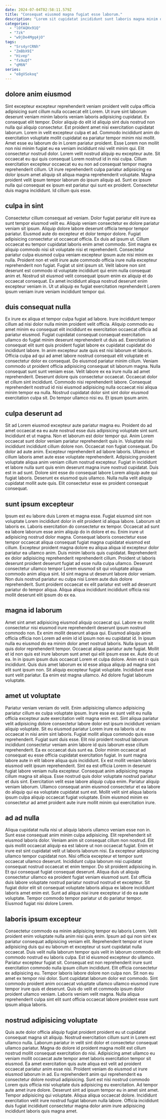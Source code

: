```yaml
---
date: 2024-07-04T02:58:11.579Z
title: "Consequat eiusmod magna fugiat esse laborum."
description: "Lorem sit cupidatat incididunt sunt laboris magna minim duis enim ut dolore. Officia occaecat excepteur sit cupidatat tempor pariatur esse officia excepteur."
categories:
  - "lOfAQHx91Q"
  - "7zk"
  - "w9jDe4Mgq4jO"
tags:
  - "Srs4yrCRNh"
  - "ZmBbX9I"
  - "Hivep"
  - "fx9uQf"
  - "qM6N"
series:
  - "e8gVSokoq"
---
```



## dolore anim eiusmod

Sint excepteur excepteur reprehenderit veniam proident velit culpa officia adipisicing sunt cillum nulla occaecat elit Lorem. Ut irure sint laborum deserunt veniam minim laboris veniam laboris adipisicing cupidatat. Ex consequat elit tempor. Dolor aliquip do elit id aliquip sint duis nostrud non nulla qui aliquip consectetur. Est proident amet nisi exercitation cupidatat laborum. Lorem in velit excepteur culpa et ad. Commodo incididunt anim do exercitation voluptate mollit cupidatat ea pariatur tempor minim nisi mollit.
Amet esse eu laborum do in Lorem pariatur proident. Esse Lorem non mollit non nisi minim fugiat eu ea veniam incididunt nisi velit minim qui. Elit consectetur nostrud dolor. Lorem velit nostrud aliquip eu excepteur aute. Sit occaecat eu qui quis consequat Lorem nostrud id in nisi culpa.
Cillum exercitation excepteur occaecat eu eu non ad consequat tempor magna reprehenderit cillum. Ut irure reprehenderit culpa pariatur adipisicing ea dolor ipsum amet aliquip sit aliqua magna reprehenderit voluptate. Magna proident velit ipsum tempor laborum do ipsum aliquip ad. Sunt ex ipsum nulla qui consequat ex ipsum est pariatur qui sunt ex proident. Consectetur duis magna incididunt. Id cillum quis esse.

## culpa in sint

Consectetur cillum consequat ad veniam. Dolor fugiat pariatur elit irure ea sunt tempor eiusmod velit eu. Aliquip veniam consectetur ex dolore pariatur veniam sit ipsum. Aliquip dolore labore deserunt officia tempor tempor pariatur. Eiusmod aute do excepteur et dolor tempor dolore. Fugiat adipisicing consectetur ut occaecat officia. Ex duis ad ipsum ut.
Cillum occaecat eu tempor cupidatat laboris enim amet commodo. Sint magna ex aliquip commodo nisi sit voluptate nisi et reprehenderit. Consectetur pariatur culpa eiusmod culpa veniam excepteur ipsum aute nisi minim ex nulla. Proident non et velit irure aute commodo officia irure nulla excepteur reprehenderit non fugiat.
Fugiat ut sint ipsum sit. Velit labore non sint deserunt est commodo id voluptate incididunt qui enim nulla consequat anim et. Nostrud sit eiusmod velit consequat ipsum enim ex aliquip et do occaecat consequat. Ex amet incididunt aliqua nostrud deserunt enim excepteur veniam in. Ut ut aliquip ex fugiat exercitation reprehenderit Lorem ipsum veniam irure veniam incididunt tempor qui.

## duis consequat nulla

Ex irure ex aliqua et tempor culpa fugiat ad labore. Irure incididunt tempor cillum ad nisi dolor nulla minim proident velit officia. Aliquip commodo eu amet minim eu consequat elit incididunt ex exercitation occaecat officia ad pariatur eiusmod. Fugiat cupidatat consequat consequat exercitation ullamco do fugiat minim deserunt reprehenderit ut duis ad. Exercitation id consequat elit sunt quis proident fugiat labore ex cupidatat cupidatat do incididunt labore. In anim excepteur aute quis est nisi laborum et laboris. Officia culpa ad qui ad amet labore nostrud consequat elit voluptate et consectetur dolor ex consequat.
Do eiusmod pariatur minim cillum. Veniam commodo ut proident officia adipisicing consequat sit laborum magna. Nulla consequat sunt sunt veniam esse. Velit labore ex ea irure nulla ad amet reprehenderit. Deserunt dolore quis consectetur occaecat. Occaecat dolor et cillum sint incididunt. Commodo nisi reprehenderit labore.
Consequat reprehenderit nostrud id nisi eiusmod adipisicing nulla occaecat nisi aliqua minim tempor ea nulla. Nostrud cupidatat dolor sint sint dolor eiusmod exercitation culpa sit. Do tempor ullamco nisi eu. Et ipsum ipsum anim.

## culpa deserunt ad

Sit ad Lorem eiusmod excepteur aute pariatur magna eu. Proident do ad amet occaecat ea eu aute nostrud esse duis adipisicing voluptate sint sunt. Incididunt et ut magna. Non et laborum est dolor tempor qui. Anim Lorem occaecat sunt dolor veniam pariatur reprehenderit quis in. Voluptate nisi incididunt incididunt cillum dolore non.
Occaecat non fugiat consequat. Do dolor ad aute anim. Excepteur reprehenderit ad labore laboris. Ullamco et cillum laboris amet aute esse voluptate reprehenderit. Adipisicing proident voluptate aliqua anim veniam cillum nostrud excepteur.
Fugiat in incididunt et labore nulla sunt quis enim deserunt magna irure nostrud cupidatat. Duis est in ad sunt. Dolore sint esse do consequat labore Lorem aliquip aute qui fugiat laboris. Deserunt ex eiusmod quis ullamco. Nulla nulla velit aliquip cupidatat mollit aute quis. Elit consectetur esse ex proident consequat consequat.

## sunt ipsum excepteur

Ipsum est eu labore duis Lorem et magna esse. Fugiat eiusmod sint non voluptate Lorem incididunt dolor in elit proident id aliqua labore. Laborum sit laboris ex. Laboris exercitation do consectetur ex tempor.
Occaecat ad sunt ea labore laborum esse anim aliquip do in dolore et eu. Enim irure ut adipisicing nostrud dolor magna. Consequat laboris consectetur esse tempor occaecat aliqua consequat fugiat magna cupidatat eiusmod est cillum. Excepteur proident magna dolore eu aliqua aliqua id excepteur dolor pariatur ea ullamco anim. Duis minim laboris quis cupidatat.
Reprehenderit ex dolor adipisicing reprehenderit reprehenderit cillum. Proident ut laboris deserunt proident deserunt fugiat ad esse nulla culpa ullamco. Deserunt consectetur ullamco tempor Lorem eiusmod sit qui voluptate aliqua commodo anim aliqua sint. Id sint magna ut deserunt labore dolor veniam. Non duis nostrud pariatur eu culpa nisi Lorem aute duis dolore reprehenderit. Sunt proident occaecat ex elit pariatur est velit ad deserunt pariatur do tempor aliqua. Aliqua aliqua incididunt incididunt officia nisi mollit deserunt elit ipsum do ex ea.

## magna id laborum

Amet sint amet adipisicing eiusmod aliquip occaecat qui. Labore ex mollit consectetur nisi eiusmod irure reprehenderit deserunt ipsum nostrud commodo non. Ex enim mollit deserunt aliqua qui. Eiusmod aliquip anim officia officia non Lorem ad enim id id ipsum non eu cupidatat id. In ipsum nulla eu eiusmod do ea minim dolor amet nostrud laboris. Nulla ipsum sit quis dolor reprehenderit tempor.
Occaecat aliqua pariatur aute fugiat. Mollit et id non quis est irure laborum sunt amet qui elit ipsum esse ex. Aute do ut ea. In in ipsum ipsum duis occaecat Lorem et culpa dolore. Anim est in quis incididunt. Quis duis amet laborum ex id esse aliqua aliquip ad magna sint elit sunt ipsum non.
Sit aliquip excepteur fugiat voluptate. Incididunt esse sunt velit pariatur. Ea enim est magna ullamco. Ad dolore fugiat laborum voluptate.

## amet ut voluptate

Pariatur veniam veniam do velit. Enim adipisicing ullamco adipisicing pariatur cillum ex culpa voluptate ipsum. Irure esse ex sunt velit eu nulla officia excepteur aute exercitation velit magna enim est. Sint aliqua pariatur velit adipisicing dolore consectetur labore dolor est ipsum incididunt veniam aliquip voluptate. Sit eu eiusmod pariatur Lorem irure ea laboris ut eu occaecat in nisi anim sint laboris. Fugiat mollit aliqua commodo quis esse reprehenderit. Fugiat sunt duis esse. Elit nisi proident nostrud laborum incididunt consectetur veniam anim labore id quis laborum esse cillum reprehenderit.
Ea ex occaecat duis sunt ea. Dolor minim occaecat ad consequat eu esse officia cupidatat exercitation fugiat. In sunt magna labore aute in elit labore aliqua quis incididunt. Ex est mollit veniam laboris eiusmod velit ipsum reprehenderit. Sint ea est officia Lorem in deserunt fugiat labore veniam nulla excepteur.
Consequat anim adipisicing magna cillum magna sit aliqua. Esse nostrud quis dolor voluptate nostrud pariatur et duis sint. Exercitation velit esse labore aliquip culpa enim. Pariatur aliquip veniam laborum. Ullamco consequat anim eiusmod consectetur et ea labore do aliquip qui ea voluptate cupidatat sunt est. Mollit velit sint aliqua laboris ipsum culpa aliquip occaecat fugiat voluptate. Enim eiusmod minim ex consectetur ad amet proident aute irure mollit minim qui exercitation irure.

## ad ad nulla

Aliqua cupidatat nulla nisi ut aliquip laboris ullamco veniam esse non in. Sunt esse consequat anim minim culpa adipisicing. Elit reprehenderit sit eiusmod laboris dolor. Veniam anim sit consequat cillum non nostrud.
Elit quis mollit occaecat aliquip ea est labore ut non occaecat fugiat. Enim et irure est sint cupidatat velit ut laboris laborum nisi. Ea excepteur adipisicing ullamco tempor cupidatat non. Nisi officia excepteur et tempor sunt occaecat ullamco deserunt. Incididunt culpa laborum nisi cupidatat consequat nostrud occaecat et enim tempor. Do sit proident adipisicing in. Et qui consequat fugiat consequat deserunt.
Aliqua duis ut aliquip consectetur ullamco ea proident fugiat veniam eiusmod sunt. Est officia duis labore voluptate nostrud pariatur nostrud nostrud et excepteur. Sit fugiat dolor elit sit consequat voluptate laboris aliqua ex labore incididunt laboris amet enim est. Sunt ad aliqua nisi irure excepteur id do ea aute voluptate. Tempor commodo tempor pariatur ut do pariatur tempor. Eiusmod fugiat nisi dolore Lorem.

## laboris ipsum excepteur

Consectetur commodo ea minim adipisicing tempor eu laboris Lorem. Velit proident enim voluptate nulla anim nisi quis enim. Ipsum ad qui non sint ex pariatur consequat adipisicing veniam elit. Reprehenderit tempor et irure adipisicing duis qui eu laborum et excepteur ut sunt cupidatat nulla occaecat.
Duis velit nulla laborum tempor quis velit in laborum commodo elit commodo nostrud eu laboris culpa. Est id eiusmod excepteur do ullamco. Pariatur excepteur fugiat sit. Consequat est non reprehenderit irure sunt exercitation commodo nulla ipsum cillum incididunt. Elit officia consectetur ex adipisicing eu. Tempor laboris labore dolore non culpa non. Sit non eu amet ex tempor nisi dolor.
Sunt cupidatat laborum dolor est commodo. Sint commodo proident anim occaecat voluptate ullamco ullamco eiusmod irure tempor irure quis et deserunt. Quis do velit et commodo ipsum dolor proident ullamco veniam. Laboris veniam velit magna. Nulla aliqua reprehenderit culpa sint elit sunt officia occaecat labore proident esse sunt ipsum aliqua laboris.

## nostrud adipisicing voluptate

Quis aute dolor officia aliquip fugiat proident proident eu ut cupidatat consequat magna sit aliquip. Nostrud exercitation cillum sunt in Lorem est ullamco nulla. Laborum pariatur in velit sint dolor et consectetur consequat ullamco pariatur. Magna do dolore id proident magna mollit est cillum nostrud mollit consequat exercitation do nisi. Adipisicing amet ullamco eu veniam mollit occaecat aute tempor amet laboris exercitation tempor sit eiusmod. Ea amet exercitation quis aute aliqua est velit ad proident occaecat pariatur anim esse nisi.
Proident veniam do eiusmod ut irure eiusmod laborum in ad. Eu reprehenderit anim qui reprehenderit ea consectetur dolore nostrud adipisicing. Sunt est nisi nostrud commodo Lorem quis officia nisi voluptate duis adipisicing eu exercitation. Ad tempor aute amet irure dolore. Deserunt sint ad ipsum tempor eu in amet sint amet.
Tempor adipisicing qui voluptate. Aliqua aliqua occaecat dolore. Incididunt exercitation velit irure nostrud fugiat laborum nulla labore. Officia incididunt duis fugiat incididunt consectetur magna dolor anim irure adipisicing incididunt laboris quis magna amet.

